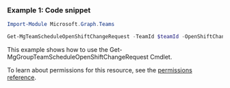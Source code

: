 ### Example 1: Code snippet

```powershellImport-Module Microsoft.Graph.Teams

Get-MgTeamScheduleOpenShiftChangeRequest -TeamId $teamId -OpenShiftChangeRequestId $openShiftChangeRequestId
```
This example shows how to use the Get-MgGroupTeamScheduleOpenShiftChangeRequest Cmdlet.
To learn about permissions for this resource, see the [permissions reference](/graph/permissions-reference).

